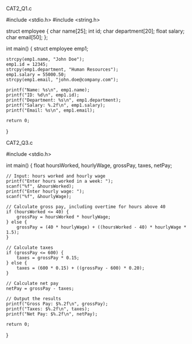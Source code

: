 CAT2_Q1.c

#include <stdio.h>
#include <string.h>

struct employee {
    char name[25];
    int id;
    char department[20];
    float salary;
    char email[50];
};

int main() {
    struct employee emp1;

    strcpy(emp1.name, "John Doe");
    emp1.id = 12345;
    strcpy(emp1.department, "Human Resources");
    emp1.salary = 55000.50;
    strcpy(emp1.email, "john.doe@company.com");

    printf("Name: %s\n", emp1.name);
    printf("ID: %d\n", emp1.id);
    printf("Department: %s\n", emp1.department);
    printf("Salary: %.2f\n", emp1.salary);
    printf("Email: %s\n", emp1.email);

    return 0;
}



CAT2_Q3.c

#include <stdio.h>

int main() {
    float hoursWorked, hourlyWage, grossPay, taxes, netPay;
    
    // Input: hours worked and hourly wage
    printf("Enter hours worked in a week: ");
    scanf("%f", &hoursWorked);
    printf("Enter hourly wage: ");
    scanf("%f", &hourlyWage);

    // Calculate gross pay, including overtime for hours above 40
    if (hoursWorked <= 40) {
        grossPay = hoursWorked * hourlyWage;
    } else {
        grossPay = (40 * hourlyWage) + ((hoursWorked - 40) * hourlyWage * 1.5);
    }

    // Calculate taxes
    if (grossPay <= 600) {
        taxes = grossPay * 0.15;
    } else {
        taxes = (600 * 0.15) + ((grossPay - 600) * 0.20);
    }

    // Calculate net pay
    netPay = grossPay - taxes;

    // Output the results
    printf("Gross Pay: $%.2f\n", grossPay);
    printf("Taxes: $%.2f\n", taxes);
    printf("Net Pay: $%.2f\n", netPay);

    return 0;
}
